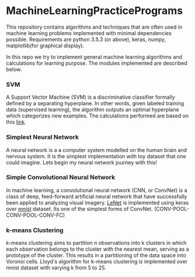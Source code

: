 # MachineLearningPracticePrograms
This repository contains algorithms and techniques that are often used in machine learning problems implemented with minimal dependencies possible.
Requirements are python 3.5.3 (or above), keras, numpy, matplotlib(for graphical display).

In this repo we try to implement general machine learning algorithms and calculations for learning purpose. The modules implemented are described below.

### SVM ###
A Support Vector Machine (SVM) is a discriminative classifier formally defined by a separating hyperplane. In other words, given labeled training data (supervised learning), the algorithm outputs an optimal hyperplane which categorizes new examples. The calculations performed are based on this [link](https://github.com/MaviccPRP/svm/blob/master/svm-primal.ipynb).

### Simplest Neural Network ###
A neural network is a a computer system modelled on the human brain and nervous system. It is the simplest implementation with toy dataset that one could imagine. Lets begin my neural network journey with this!


### Simple Convolutional Neural Network ###
In machine learning, a convolutional neural network (CNN, or ConvNet) is a class of deep, feed-forward artificial neural network that have successfully been applied to analyzing visual imagery. [LeNet](http://yann.lecun.com/exdb/publis/pdf/lecun-98.pdf) is implemented using keras over [mnist](http://yann.lecun.com/exdb/mnist/) dataset. Its one of the simplest forms of ConvNet.
(CONV-POOL-CONV-POOL-CONV-FC)

### k-means Clustering ###
k-means clustering aims to partition n observations into k clusters in which each observation belongs to the cluster with the nearest mean, serving as a prototype of the cluster. This results in a partitioning of the data space into Voronoi cells. Lloyd's algorithm for k-means clustering is implemented over mnist dataset with varying k from 5 to 25.
